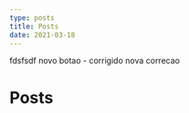 ```yaml
---
type: posts
title: Posts
date: 2021-03-18
---
```

fdsfsdf
novo botao - corrigido
nova correcao
# Posts
